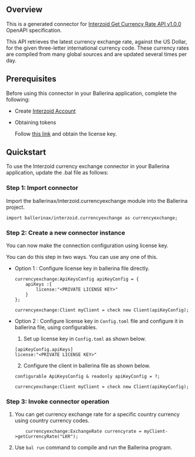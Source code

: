 ## Overview

This is a generated connector for [Interzoid Get Currency Rate API v1.0.0](https://www.interzoid.com/services/getcurrencyrate) OpenAPI specification.

This API retrieves the latest currency exchange rate, against the US Dollar, for the given three-letter international currency code. These currency rates are compiled from many global sources and are updated several times per day.

## Prerequisites
Before using this connector in your Ballerina application, complete the following:
* Create [Interzoid Account](https://www.interzoid.com/register)
* Obtaining tokens
        
    Follow [this link](https://www.interzoid.com/account) and obtain the license key.


## Quickstart

To use the Interzoid currency exchange connector in your Ballerina application, update the .bal file as follows:
### Step 1: Import connector
Import the ballerinax/interzoid.currencyexchange module into the Ballerina project.

```ballerina
import ballerinax/interzoid.currencyexchange as currencyexchange;
```

### Step 2: Create a new connector instance
You can now make the connection configuration using license key.

You can do this step in two ways. You can use any one of this.

- Option 1 :
    Configure license key in ballerina file directly. 

    ```ballerina
    currencyexchange:ApiKeysConfig apiKeyConfig = {
        apiKeys :{
            license:"<PRIVATE LICENSE KEY>"
        }
    };

    currencyexchange:Client myClient = check new Client(apiKeyConfig);
    ```

- Option 2 :
    Configure license key in `Config.toml` file and configure it in ballerina file, using configurables. 

    1. Set up license key in `Config.toml` as shown below.
    ```
    [apiKeyConfig.apiKeys]
    license:"<PRIVATE LICENSE KEY>"
    ```

    2. Configure the client in ballerina file as shown below.
    ```ballerina
    configurable ApiKeysConfig & readonly apiKeyConfig = ?;

    currencyexchange:Client myClient = check new Client(apiKeyConfig);
    ```

### Step 3: Invoke connector operation
1. You can get currency exchange rate for a specific country currency using country currency codes.
    ```ballerina
        currencyexchange:ExchangeRate currencyrate = myClient->getCurrencyRate("LKR");
    ```
2. Use `bal run` command to compile and run the Ballerina program. 